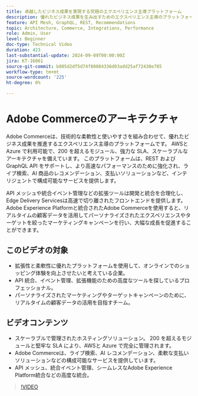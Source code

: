 ```yaml
---
title: 卓越したビジネス成果を実現する究極のエクスペリエンス主導プラットフォーム
description: 優れたビジネス成果を生み出すためのエクスペリエンス主導のプラットフォームとしてのAdobe Commerceの機能と特徴。
feature: API Mesh, GraphQL, REST, Recommendations
topic: Architecture, Commerce, Integrations, Performance
role: Admin, User
level: Beginner
doc-type: Technical Video
duration: 423
last-substantial-update: 2024-09-09T00:00:00Z
jira: KT-16061
source-git-commit: b805d2df5d74f80084336d03add25af72430e785
workflow-type: tm+mt
source-wordcount: '225'
ht-degree: 0%

---
```



# Adobe Commerceのアーキテクチャ

Adobe Commerceは、技術的な柔軟性と使いやすさを組み合わせて、優れたビジネス成果を推進するエクスペリエンス主導のプラットフォームです。 AWSと Azure で利用可能で、200 を超えるモジュール、強力な SLA、スケーラブルなアーキテクチャを備えています。 このプラットフォームは、REST およびGraphQL API をサポートし、より高速なパフォーマンスのために強化され、ライブ検索、AI 商品のレコメンデーション、支払いソリューションなど、インテリジェントで構成可能なサービスを提供します。

API メッシュや統合イベント管理などの拡張ツールは開発と統合を合理化し、Edge Delivery Servicesは高速で切り離されたフロントエンドを提供します。 Adobe Experience Platformと統合されたAdobe Commerceを使用すると、リアルタイムの顧客データを活用してパーソナライズされたエクスペリエンスやターゲットを絞ったマーケティングキャンペーンを行い、大幅な成長を促進することができます。

## このビデオの対象

- 拡張性と柔軟性に優れたプラットフォームを使用して、オンラインでのショッピング体験を向上させたいと考えている企業。
- API 統合、イベント管理、拡張機能のための高度なツールを探しているプロフェッショナル。
- パーソナライズされたマーケティングやターゲットキャンペーンのために、リアルタイムの顧客データの活用を目指すチーム。

## ビデオコンテンツ

- スケーラブルで管理されたホスティングソリューション。 200 を超えるモジュールと堅牢な SLA により、AWSと Azure で完全に管理されます。
- Adobe Commerceは、ライブ検索、AI レコメンデーション、柔軟な支払いソリューションなどの構成可能なサービスを提供しています。
- API メッシュ、統合イベント管理、シームレスなAdobe Experience Platform統合などの高度な統合。

>[!VIDEO](https://video.tv.adobe.com/v/3433436?learn=on&captions=jpn)
